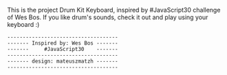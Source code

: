 
This is the project Drum Kit Keyboard, inspired by #JavaScript30 challenge of Wes Bos. 
If you like drum's sounds, check it out and play using your keyboard :) 

                                   
	------------------------------------
	------- Inspired by: Wes Bos ------- 
	-------     #JavaScript30    -------
	------------------------------------ 
	------- design: mateuszmatzh -------
	------------------------------------ 
